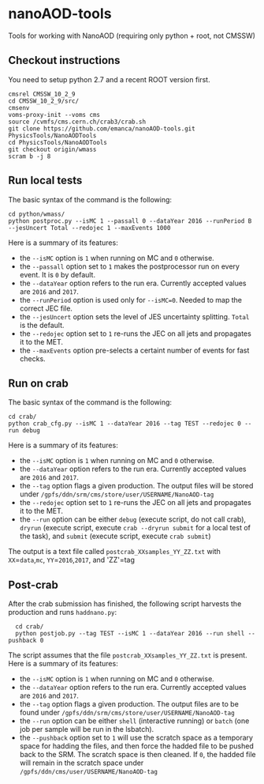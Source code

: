 # nanoAOD-tools
Tools for working with NanoAOD (requiring only python + root, not CMSSW)

## Checkout instructions

You need to setup python 2.7 and a recent ROOT version first.

    cmsrel CMSSW_10_2_9
    cd CMSSW_10_2_9/src/
    cmsenv	   
    voms-proxy-init --voms cms
    source /cvmfs/cms.cern.ch/crab3/crab.sh
    git clone https://github.com/emanca/nanoAOD-tools.git PhysicsTools/NanoAODTools
    cd PhysicsTools/NanoAODTools
    git checkout origin/wmass
    scram b -j 8

## Run local tests

The basic syntax of the command is the following:

    cd python/wmass/
    python postproc.py --isMC 1 --passall 0 --dataYear 2016 --runPeriod B --jesUncert Total --redojec 1 --maxEvents 1000

Here is a summary of its features:
* the `--isMC` option is `1` when running on MC and `0` otherwise.
* the `--passall` option set to `1` makes the postprocessor run on every event. It is `0` by default.
* the `--dataYear` option refers to the run era. Currently accepted values are `2016` and `2017`.
* the `--runPeriod` option is used only for `--isMC=0`. Needed to map the correct JEC file.
* the `--jesUncert` option sets the level of JES uncertainty splitting. `Total` is the default.
* the `--redojec` option set to `1` re-runs the JEC on all jets and propagates it to the MET.
* the `--maxEvents` option pre-selects a certaint number of events for fast checks.

## Run on crab

The basic syntax of the command is the following:

    cd crab/
    python crab_cfg.py --isMC 1 --dataYear 2016 --tag TEST --redojec 0 --run debug

Here is a summary of its features:
* the `--isMC` option is `1` when running on MC and `0` otherwise.
* the `--dataYear` option refers to the run era. Currently accepted values are `2016` and `2017`.
* the `--tag` option flags a given production. The output files will be stored under `/gpfs/ddn/srm/cms/store/user/USERNAME/NanoAOD-tag`
* the `--redojec` option set to `1` re-runs the JEC on all jets and propagates it to the MET.
* the `--run` option can be either `debug` (execute script, do not call crab), `dryrun` (execute script, execute `crab --dryrun submit` for a local test of the task), and `submit` (execute script, execute `crab submit`)

The output is a text file called `postcrab_XXsamples_YY_ZZ.txt` with `XX`=`data`,`mc`, `YY`=`2016`,`2017`, and 'ZZ'=tag

## Post-crab

After the crab submission has finished, the following script harvests the production and runs `haddnano.py`:

      cd crab/ 
      python postjob.py --tag TEST --isMC 1 --dataYear 2016 --run shell --pushback 0

The script assumes that the file `postcrab_XXsamples_YY_ZZ.txt` is present.
Here is a summary of its features:
* the `--isMC` option is `1` when running on MC and `0` otherwise.
* the `--dataYear` option refers to the run era. Currently accepted values are `2016` and `2017`.
* the `--tag` option flags a given production. The output files are to be found under `/gpfs/ddn/srm/cms/store/user/USERNAME/NanoAOD-tag`
* the `--run` option can be either `shell` (interactive running) or `batch` (one job per sample will be run in the lsbatch).
* the `--pushback` option set to `1` will use the scratch space as a temporary space for hadding the files, and then force the hadded file to be pushed back to the SRM. The scratch space is then cleaned. If `0`, the hadded file will remain in the scratch space under `/gpfs/ddn/cms/user/USERNAME/NanoAOD-tag` 
